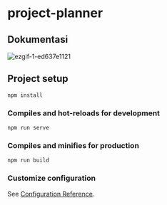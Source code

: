 # project-planner

## Dokumentasi
![ezgif-1-ed637e1121](https://user-images.githubusercontent.com/58242304/189892333-0d1506de-db85-4050-8910-b61edfade832.gif)


## Project setup
```
npm install
```

### Compiles and hot-reloads for development
```
npm run serve
```

### Compiles and minifies for production
```
npm run build
```

### Customize configuration
See [Configuration Reference](https://cli.vuejs.org/config/).
